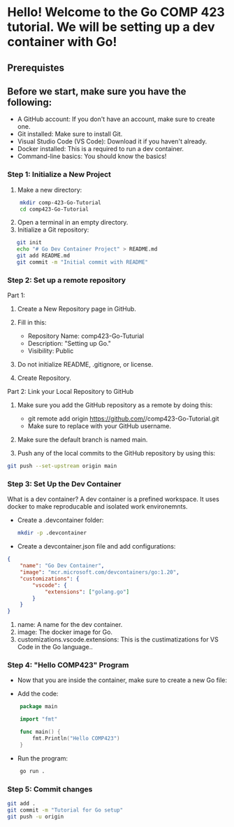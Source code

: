 # Hello! Welcome to the Go COMP 423 tutorial. We will be setting up a dev container with Go!

## Prerequistes 
Before we start, make sure you have the following:
- 
- A GitHub account: If you don't have an account, make sure to create one.
- Git installed: Make sure to install Git.
- Visual Studio Code (VS Code): Download it if you haven't already.
- Docker installed: This is a required to run a dev container.
- Command-line basics: You should know the basics!

### Step 1: Initialize a New Project

1. Make a new directory:
```bash
    mkdir comp-423-Go-Tutorial
    cd comp423-Go-Tutorial
```

2. Open a terminal in an empty directory.
3. Initialize a Git repository:
```bash
   git init
   echo "# Go Dev Container Project" > README.md
   git add README.md
   git commit -m "Initial commit with README" 
```
### Step 2: Set up a remote repository
Part 1:

1. Create a New Repository page in GitHub.

2. Fill in this:

    - Repository Name: comp423-Go-Tuturial
    - Description: "Setting up Go."
    - Visibility: Public

3. Do not initialize README, .gitignore, or license.

4. Create Repository.

Part 2: 
Link your Local Repository to GitHub

1. Make sure you add the GitHub repository as a remote by doing this:


    - git remote add origin https://github.com/<your-username>/comp423-Go-Tutorial.git
    - Make sure to replace <your-username> with your GitHub username.

2. Make sure the default branch is named main. 

3. Push any of the local commits to the GitHub repository by using this:
``` bash
git push --set-upstream origin main
```

### **Step 3: Set Up the Dev Container**
What is a dev container? 
A dev container is a prefined workspace. It uses docker to make reproducable and isolated work environemnts. 

- Create a .devcontainer folder:
    ``` bash
    mkdir -p .devcontainer
    ```

- Create a devcontainer.json file and add configurations:
``` json
{
    "name": "Go Dev Container",
    "image": "mcr.microsoft.com/devcontainers/go:1.20",
    "customizations": {
        "vscode": {
            "extensions": ["golang.go"]
        }
    }
}
```
1. name: A name for the dev container.
2. image: The docker image for Go.
3. customizations.vscode.extensions: This is the custimatizations for VS Code in the Go language..

### Step 4: "Hello COMP423" Program
- Now that you are inside the container, make sure to create a new Go file:

- Add the code:
``` go
    package main

    import "fmt"

    func main() {
        fmt.Println("Hello COMP423")
    }
```
- Run the program:
``` bash 
    go run .
```
### **Step 5: Commit changes**
``` bash
git add .
git commit -m "Tutorial for Go setup"
git push -u origin
```

